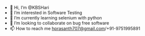 - 👋 Hi, I’m @KBSHari
- 👀 I’m interested in Software Testing
- 🌱 I’m currently learning selenium with python
- 💞️ I’m looking to collaborate on bug free software
- 📫 How to reach me hprasanth707@gmail.com/+91-9751995891

<!---
KBSHari/KBSHari is a ✨ special ✨ repository because its `README.md` (this file) appears on your GitHub profile.
You can click the Preview link to take a look at your changes.
--->
